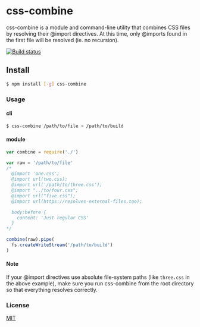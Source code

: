# css-combine
css-combine is a module and command-line utility that combines CSS files by resolving their @import directives. At this time, only @imports found in the first file will be resolved (ie. no recursion).

[![Build status](https://travis-ci.org/michaelrhodes/css-combine.png?branch=master)](https://travis-ci.org/michaelrhodes/css-combine)

## Install
``` sh
$ npm install [-g] css-combine
```

### Usage
#### cli
``` sh
$ css-combine /path/to/file > /path/to/build
```

#### module
``` js
var combine = require('./')

var raw = '/path/to/file'
/*
  @import 'one.css';
  @import url(two.css);
  @import url('/path/to/three.css');
  @import "../to/four.css";
  @import url("five.css");
  @import url(https://resolves-external-files.too);

  body:before {
    content: 'Just regular CSS'
  }
*/

combine(raw).pipe(
  fs.createWriteStream('/path/to/build')
)
```

#### Note
If your @import directives use absolute file-system paths (like `three.css` in the above example), make sure you run css-combine from the root directory so that everything resolves correctly.

### License
[MIT](http://opensource.org/licenses/MIT)
